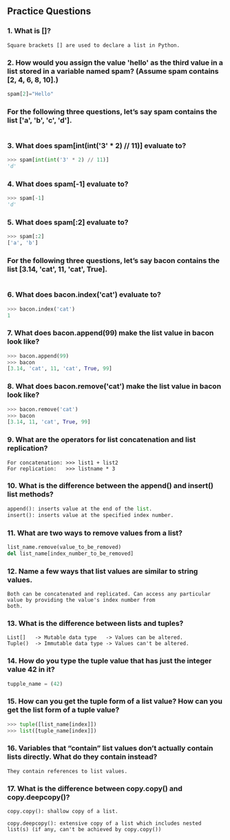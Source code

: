 ## Practice Questions
### 1. What is []?
```
Square brackets [] are used to declare a list in Python.
```
### 2. How would you assign the value 'hello' as the third value in a list stored in a variable named spam? (Assume spam contains [2, 4, 6, 8, 10].)
```python
spam[2]="Hello"
```
### For the following three questions, let’s say spam contains the list ['a', 'b', 'c', 'd'].
#
### 3. What does spam[int(int('3' * 2) // 11)] evaluate to?
```python
>>> spam[int(int('3' * 2) // 11)]
'd'
```
### 4. What does spam[-1] evaluate to?
```python
>>> spam[-1]
'd'
```
### 5. What does spam[:2] evaluate to?
```python
>>> spam[:2]
['a', 'b']
```

### For the following three questions, let’s say bacon contains the list [3.14, 'cat', 11, 'cat', True].
#
### 6. What does bacon.index('cat') evaluate to?
```python
>>> bacon.index('cat')
1
```

### 7. What does bacon.append(99) make the list value in bacon look like?
```python
>>> bacon.append(99)
>>> bacon
[3.14, 'cat', 11, 'cat', True, 99]
```
### 8. What does bacon.remove('cat') make the list value in bacon look like?
```python
>>> bacon.remove('cat')
>>> bacon
[3.14, 11, 'cat', True, 99]
```

### 9. What are the operators for list concatenation and list replication?
```
For concatenation: >>> list1 + list2
For replication:   >>> listname * 3
```

### 10. What is the difference between the append() and insert() list methods?
```python
append(): inserts value at the end of the list.
insert(): inserts value at the specified index number.
```

### 11. What are two ways to remove values from a list?
```python
list_name.remove(value_to_be_removed)
del list_name[index_number_to_be_removed]
```

### 12. Name a few ways that list values are similar to string values.
```
Both can be concatenated and replicated. Can access any particular value by providing the value's index number from 
both. 
```
### 13. What is the difference between lists and tuples?
```
List[]   -> Mutable data type   -> Values can be altered.
Tuple()  -> Immutable data type -> Values can't be altered.

```
### 14. How do you type the tuple value that has just the integer value 42 in it?
```python
tupple_name = (42)
```
### 15. How can you get the tuple form of a list value? How can you get the list form of a tuple value?
```python
>>> tuple([list_name[index]])
>>> list([tuple_name[index]])
```
### 16. Variables that “contain” list values don’t actually contain lists directly. What do they contain instead?
```
They contain references to list values.
```
### 17. What is the difference between copy.copy() and copy.deepcopy()?
```
copy.copy(): shallow copy of a list.

copy.deepcopy(): extensive copy of a list which includes nested list(s) (if any, can't be achieved by copy.copy()) 
```
